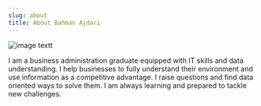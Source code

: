 ```yaml
---
slug: about
title: About Bahman Ajdari
---
```

![image textt](/images/bahman01.jpg)

I am a business administration graduate equipped with IT skills and data understanding. I help businesses to fully understand their environment and use information as a competitive advantage. I raise questions and find data oriented ways to solve them. I am always learning and prepared to tackle new challenges.

